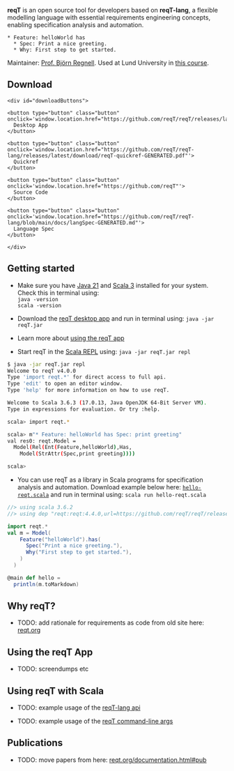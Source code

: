 **reqT** is an open source tool for developers based on **reqT-lang**, a flexible modelling language with essential requirements engineering concepts, enabling specification analysis and automation. 

```
* Feature: helloWorld has 
  * Spec: Print a nice greeting.
  * Why: First step to get started.
```

Maintainer: [Prof. Björn Regnell](https://cs.lth.se/bjorn-regnell). 
Used at Lund University in [this course](https://cs.lth.se/krav). 


## Download

```{=html}
<div id="downloadButtons">

<button type="button" class="button" onclick='window.location.href="https://github.com/reqT/reqT/releases/latest/download/reqT.jar"'>
  Desktop App
</button>

<button type="button" class="button" onclick='window.location.href="https://github.com/reqT/reqT-lang/releases/latest/download/reqT-quickref-GENERATED.pdf"'>
  Quickref
</button>

<button type="button" class="button" onclick='window.location.href="https://github.com/reqT"'>
  Source Code
</button>

<button type="button" class="button" onclick='window.location.href="https://github.com/reqT/reqT-lang/blob/main/docs/langSpec-GENERATED.md"'>
  Language Spec
</button>

</div>

```

## Getting started
* Make sure you have [Java 21](https://adoptium.net/temurin/releases/?package=jdk&version=21) and [Scala 3](https://www.scala-lang.org/download/) installed for your system. Check this in terminal using: </br>`java -version`</br>`scala -version`

* Download the [reqT desktop app](https://github.com/reqT/reqT/releases/latest/download/reqT.jar) and run in terminal using: `java -jar reqT.jar` 

* Learn more about [using the reqT app](#using-the-reqt-app)

* Start reqT in the [Scala REPL](https://docs.scala-lang.org/scala3/book/taste-repl.html) using: `java -jar reqT.jar repl`

```bash
$ java -jar reqT.jar repl
Welcome to reqT v4.0.0
Type 'import reqt.*' for direct access to full api.
Type 'edit' to open an editor window.
Type 'help' for more information on how to use reqT.

Welcome to Scala 3.6.3 (17.0.13, Java OpenJDK 64-Bit Server VM).
Type in expressions for evaluation. Or try :help.

scala> import reqt.*

scala> m"* Feature: helloWorld has Spec: print greeting"
val res0: reqt.Model = 
  Model(Rel(Ent(Feature,helloWorld),Has,
    Model(StrAttr(Spec,print greeting))))

scala> 
```
* You can use reqT as a library in Scala programs for specification analysis and automation. Download example below here: [`hello-reqt.scala`](https://github.com/reqT/reqT.github.io/blob/master/src/hello-reqt.scala) and run in terminal using: `scala run hello-reqt.scala`  

```scala
//> using scala 3.6.2
//> using dep "reqt:reqt:4.4.0,url=https://github.com/reqT/reqT/releases/download/v4.4.0/reqT-4.4.0.jar"

import reqt.*
val m = Model(
    Feature("helloWorld").has(
      Spec("Print a nice greeting."),
      Why("First step to get started."),
    )
  )

@main def hello = 
  println(m.toMarkdown)
```

## Why reqT?

* TODO: add rationale for requirements as code from old site here: [reqt.org](https://reqt.org/index.html)

## Using the reqT App

* TODO: screendumps etc

## Using reqT with Scala

* TODO: example usage of the [reqT-lang api](https://github.com/reqT/reqT-lang)

* TODO: example usage of the [reqT command-line args](https://github.com/reqT/reqT/blob/4.x/src/main/scala/Main.scala)

## Publications

* TODO: move papers from here: [reqt.org/documentation.html#pub](https://reqt.org/documentation.html#pub)